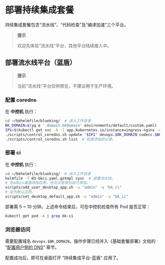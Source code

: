 # 部署持续集成套餐
持续集成套餐包含“流水线”、“代码检查”及“编译加速”三个平台。

>**提示**
>
>欢迎先体验“流水线”平台，其他平台陆续接入中。

## 部署流水线平台（蓝盾）
>**提示**
>
>当前“流水线”平台仅供预览，不建议用于生产环境。

### 配置 coredns

在 **中控机** 执行：
``` bash
cd ~/bkhelmfile/blueking/  # 进入工作目录
BK_DOMAIN=$(yq e '.domain.bkDomain' environments/default/custom.yaml)  # 从自定义配置中提取, 也可自行赋值
IP1=$(kubectl get svc -A -l app.kubernetes.io/instance=ingress-nginx -o jsonpath='{.items[0].spec.clusterIP}')
./scripts/control_coredns.sh update "$IP1" devops.$BK_DOMAIN codecc.$BK_DOMAIN bktbs.$BK_DOMAIN
./scripts/control_coredns.sh list  # 检查添加的记录。
```

### 部署 ci
在 **中控机** 执行：
``` bash
cd ~/bkhelmfile/blueking/  # 进入工作目录
helmfile -f 03-bkci.yaml.gotmpl sync  # 部署流水线。
# 在admin桌面添加应用，也可以登录后自行添加。
scripts/add_user_desktop_app.sh -u "admin" -a "bk_ci"
# 设为默认应用。
scripts/set_desktop_default_app.sh -u "admin" -a "bk_ci"
```
部署需 5 ~ 10 分钟。上述命令结束后，可在中控机检查所有 Pod 是否正常：
``` bash
kubectl get pod -A | grep bk-ci
```

### 浏览器访问

需要配置域名 `devops.$BK_DOMAIN`，操作步骤已经并入《基础套餐部署》文档的 “[配置用户侧的 DNS](install-bkce.md#hosts-in-user-pc)” 章节。

配置成功后，即可在桌面打开 “持续集成平台-蓝盾” 应用了。

